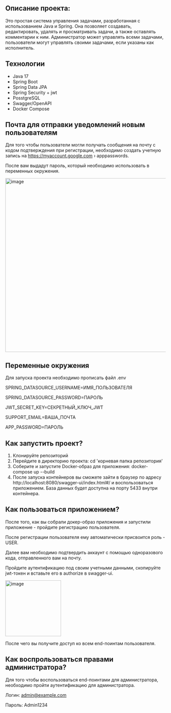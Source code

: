 ## Описание проекта:
Это простая система управления задачами, разработанная с использованием Java и Spring. 
Она позволяет создавать, редактировать, удалять и просматривать задачи, а также оставлять комментарии к ним.
Администратор может управлять всеми задачами, пользователи могут управлять своими задачами, если указаны как исполнитель.

## Технологии
- Java 17
- Spring Boot
- Spring Data JPA
- Spring Security + jwt
- PosstgreSQL
- Swagger/OpenAPI
- Docker Compose

## Почта для отправки уведомлений новым пользователям
Для того чтобы пользователи могли получать сообщения на почту с кодом подтверждения при регистрации, необходимо создать учетную запись на https://myaccount.google.com › apppasswords.

После вам выдадут пароль, который необходимо использовать в переменных окружения. 

<img width="545" alt="image" src="https://github.com/user-attachments/assets/2801876b-431c-4efb-8637-05a6f863cf35" />



## Переменные окружения
Для запуска проекта необходимо прописать файл .env

SPRING_DATASOURCE_USERNAME=ИМЯ_ПОЛЬЗОВАТЕЛЯ

SPRING_DATASOURCE_PASSWORD=ПАРОЛЬ

JWT_SECRET_KEY=СЕКРЕТНЫЙ_КЛЮЧ_JWT

SUPPORT_EMAIL=ВАША_ПОЧТА

APP_PASSWORD=ПАРОЛЬ

## Как запустить проект?
1. Клонируйте репозиторий
2. Перейдите в директорию проекта: cd 'корневая папка репозитория'
3. Соберите и запустите Docker-образ для приложения: docker-compose up --build
5. После запуска контейнеров вы сможете зайти в браузер по адресу http://localhost:8080/swagger-ui/index.html#/ и воспользоваться приложением. 
База данных будет доступна на порту 5433 внутри контейнера.

## Как пользоваться приложением?

После того, как вы собрали докер-образ приложения и запустили приложение - пройдите регистрацию пользователя. 

После регистрации пользователя ему автоматически присвоится роль - USER. 

Далее вам необходимо подтвердить аккаунт с помощью одноразового кода, отправленного вам на почту.

Пройдите аутентификацию под своим учетными данными, скопируйте jwt-токен и вставьте его в authorize в swagger-ui.

<img width="175" alt="image" src="https://github.com/user-attachments/assets/f892f726-d083-4440-a2e2-9b5c7689b792" />


После чего вы получите доступ ко всем end-поинтам пользователя.

## Как воспрользоваться правами администратора? 
Для того чтобы воспользоваться end-поинтами для администратора, необходимо пройти аутентификацию для администратора.

Логин: admin@example.com

Пароль: Admin1234

